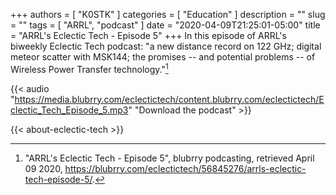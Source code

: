+++
authors = [ "K0STK" ]
categories = [ "Education" ]
description = ""
slug = ""
tags = [ "ARRL", "podcast" ]
date = "2020-04-09T21:25:01-05:00"
title = "ARRL's Eclectic Tech - Episode 5"
+++
In this episode of ARRL's biweekly Eclectic Tech podcast: "a new distance record on 122 GHz; digital meteor scatter with MSK144; the promises -- and potential problems -- of Wireless Power Transfer technology."[^1]

[^1]: "ARRL's Eclectic Tech - Episode 5", blubrry podcasting, retrieved April 09 2020, https://blubrry.com/eclectictech/56845276/arrls-eclectic-tech-episode-5/.

{{< audio "https://media.blubrry.com/eclectictech/content.blubrry.com/eclectictech/Eclectic_Tech_Episode_5.mp3" "Download the podcast" >}}

<!--more-->

{{< about-eclectic-tech >}}

